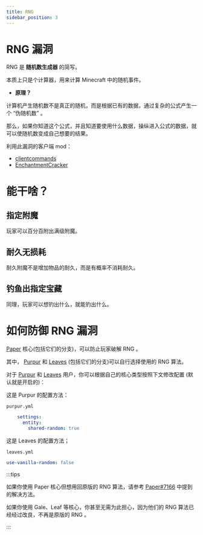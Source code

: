```yaml
---
title: RNG
sidebar_position: 3
---
```


# RNG 漏洞

RNG 是 **随机数生成器** 的简写。

本质上只是个计算器，用来计算 Minecraft 中的随机事件。

- **原理？**

计算机产生随机数不是真正的随机，而是根据已有的数据，通过复杂的公式产生一个 “伪随机数” 。

那么，如果你知道这个公式，并且知道要使用什么数据，操纵进入公式的数据，就可以使随机数变成自己想要的结果。

利用此漏洞的客户端 mod：

- [clientcommands](https://www.mcmod.cn/class/4239.html)
- [EnchantmentCracker](https://github.com/Earthcomputer/EnchantmentCracker)

# 能干啥？

## 指定附魔

玩家可以百分百附出满级附魔。

## 耐久无损耗

耐久附魔不是增加物品的耐久，而是有概率不消耗耐久。

## 钓鱼出指定宝藏

同理，玩家可以想钓出什么，就能钓出什么。

# 如何防御 RNG 漏洞

[Paper](https://papermc.io) 核心(包括它们的分支)，可以防止玩家破解 RNG 。

其中， [Purpur](https://purpurmc.org/) 和 [Leaves](https://leavesmc.org/) (包括它们的分支)可以自行选择使用的 RNG 算法。

对于 [Purpur](https://purpurmc.org/) 和 [Leaves](https://leavesmc.org/) 用户，你可以根据自己的核心类型按照下文修改配置 (默认就是开启的)：

这是 Purpur 的配置方法：

`purpur.yml`

```yaml
    settings:
      entity:
        shared-random: true
```

这是 Leaves 的配置方法；

`leaves.yml`

```yaml
use-vanilla-random: false
```

:::tips

如果你使用 Paper 核心但想用回原版的 RNG 算法，请参考 [Paper#7166](https://github.com/PaperMC/Paper/issues/7166#issuecomment-998988542) 中提到的解决方法。

如果你使用 Gale、Leaf 等核心，你甚至无需为此担心，因为他们的 RNG 算法已经经过改良，不再是原版的 RNG 。

:::
